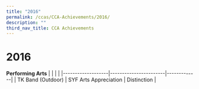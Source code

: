 ```yaml
---
title: "2016"
permalink: /ccas/CCA-Achievements/2016/
description: ""
third_nav_title: CCA Achievements
---
```

# 2016
**Performing Arts**
|                   |                       |             |
|-------------------|-----------------------|-------------|
| TK Band (Outdoor) | SYF Arts Appreciation | Distinction |